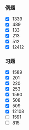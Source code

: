 ### 例题
- [x] 1339
- [x] 489
- [x] 133
- [x] 213
- [x] 512
- [x] 12412
### 习题
- [x] 1589
- [x] 201
- [x] 220
- [x] 253
- [x] 1590
- [x] 508
- [x] 509
- [x] 12108
- [ ] 1591
- [ ] 815
